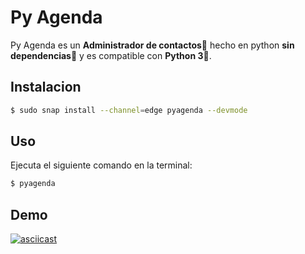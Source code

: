 # Py Agenda


Py Agenda es un **Administrador de contactos🌟** hecho en python **sin dependencias👏** y es compatible con **Python 3🍻**.

## Instalacion

```bash
$ sudo snap install --channel=edge pyagenda --devmode
```

## Uso

Ejecuta el siguiente comando en la terminal:

```bash
$ pyagenda
```

## Demo
[![asciicast](https://asciinema.org/a/pozGW7iGhltv5XlYGTgEryyqA.png)](https://asciinema.org/a/pozGW7iGhltv5XlYGTgEryyqA)